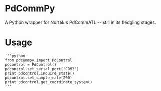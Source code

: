 PdCommPy
========

A Python wrapper for Nortek's PdCommATL -- still in its fledgling stages.

Usage
=====

    '''python
    from pdcommpy import PdControl
    pdcontrol = PdControl()
    pdcontrol.set_serial_port("COM2")
    print pdcontrol.inquire_state()
    pdcontrol.set_sample_rate(200)
    print pdcontrol.get_coordinate_system()
    '''
